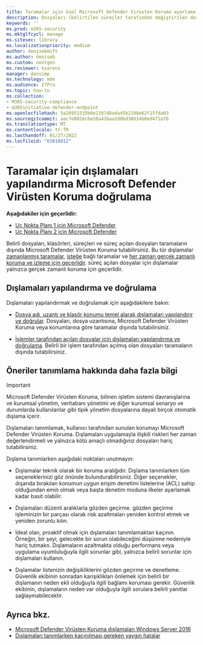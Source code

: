 ```yaml
---
title: Taramalar için özel Microsoft Defender Virüsten Koruma ayarlama
description: Dosyaları (belirtilen süreçler tarafından değiştirilen dosyalar dahil) ve klasörlerin bu dosyalar tarafından taranmalarını Microsoft Defender Virüsten Koruma. PowerShell ile dışlamalarınızı doğrulama.
keywords: ''
ms.prod: m365-security
ms.mktglfcycl: manage
ms.sitesec: library
ms.localizationpriority: medium
author: denisebmsft
ms.author: deniseb
ms.custom: nextgen
ms.reviewer: ksarens
manager: dansimp
ms.technology: mde
ms.audience: ITPro
ms.topic: how-to
ms.collection:
- M365-security-compliance
- m365initiative-defender-endpoint
ms.openlocfilehash: 5a26951535b6e2197d8ada45b2108e62f15fda03
ms.sourcegitcommit: aac7e002ec6e10a41baa2d0bd38614b0ed471a70
ms.translationtype: MT
ms.contentlocale: tr-TR
ms.lasthandoff: 01/27/2022
ms.locfileid: "63010012"
---
```

# <a name="configure-and-validate-exclusions-for-microsoft-defender-antivirus-scans"></a>Taramalar için dışlamaları yapılandırma Microsoft Defender Virüsten Koruma doğrulama

**Aşağıdakiler için geçerlidir:**
- [Uç Nokta Planı 1 için Microsoft Defender](https://go.microsoft.com/fwlink/p/?linkid=2154037)
- [Uç Nokta Planı 2 için Microsoft Defender](https://go.microsoft.com/fwlink/p/?linkid=2154037)


Belirli dosyaları, klasörleri, süreçleri ve süreç açılan dosyaları taramaların dışında Microsoft Defender Virüsten Koruma tutabilirsiniz. Bu tür dışlamalar [zamanlanmış taramalar](scheduled-catch-up-scans-microsoft-defender-antivirus.md), [isteğe](run-scan-microsoft-defender-antivirus.md) bağlı taramalar ve [her zaman gerçek zamanlı koruma ve izleme için geçerlidir](configure-real-time-protection-microsoft-defender-antivirus.md). süreç açılan dosyalar için dışlamalar yalnızca gerçek zamanlı koruma için geçerlidir.

## <a name="configure-and-validate-exclusions"></a>Dışlamaları yapılandırma ve doğrulama

Dışlamaları yapılandırmak ve doğrulamak için aşağıdakilere bakın:

- [Dosya adı, uzantı ve klasör konumu temel alarak dışlamaları yapılandırır ve doğrular](configure-extension-file-exclusions-microsoft-defender-antivirus.md). Dosyaları, dosya uzantısına, Microsoft Defender Virüsten Koruma veya konumlarına göre taramalar dışında tutabilirsiniz.

- [İşlemler tarafından açılan dosyalar için dışlamaları yapılandırma ve doğrulama](configure-process-opened-file-exclusions-microsoft-defender-antivirus.md). Belirli bir işlem tarafından açılmış olan dosyaları taramaların dışında tutabilirsiniz.

## <a name="recommendations-for-defining-exclusions"></a>Öneriler tanımlama hakkında daha fazla bilgi

> [!IMPORTANT]
> Microsoft Defender Virüsten Koruma, bilinen işletim sistemi davranışlarına ve kurumsal yönetim, veritabanı yönetimi ve diğer kurumsal senaryo ve durumlarda kullanılanlar gibi tipik yönetim dosyalarına dayalı birçok otomatik dışlama içerir.
>
> Dışlamaları tanımlamak, kullanıcı tarafından sunulan korumayı Microsoft Defender Virüsten Koruma. Dışlamaları uygulamayla ilişkili riskleri her zaman değerlendirmeli ve yalnızca kötü amaçlı olmadığınız dosyaları hariç tutabilirsiniz.

Dışlama tanımlarken aşağıdaki noktaları unutmayın:

- Dışlamalar teknik olarak bir koruma aralığıdır. Dışlama tanımlarken tüm seçeneklerinizi göz önünde bulundurabilirsiniz. Diğer seçenekler, dışarıda bırakılan konumun uygun erişim denetimi listelerine (ACL) sahip olduğundan emin olmak veya başta denetim moduna ilkeler ayarlamak kadar basit olabilir.

- Dışlamaları düzenli aralıklarla gözden geçirme. gözden geçirme işleminizin bir parçası olarak risk azaltmaları yeniden kontrol etmek ve yeniden zorunlu kılın.

- İdeal olan, proaktif olmak için dışlamaları tanımlamaktan kaçının. Örneğin, bir şeyi, gelecekte bir sorun olabileceğini düşünme nedeniyle hariç tutmakn. Dışlamaların azaltmakta olduğu performans veya uygulama uyumluluğuyla ilgili sorunlar gibi, yalnızca belirli sorunlar için dışlamaları kullanın.

- Dışlamalar listenizin değişikliklerini gözden geçirme ve denetleme. Güvenlik ekibinin sonradan karışıklıkları önlemek için belirli bir dışlamanın neden ekli olduğuyla ilgili bağlamı koruması gerekir. Güvenlik ekibinin, dışlamaların neden var olduğuyla ilgili sorulara belirli yanıtlar sağlaymabilecektir.

## <a name="see-also"></a>Ayrıca bkz.

- [Microsoft Defender Virüsten Koruma dışlamaları Windows Server 2016](configure-server-exclusions-microsoft-defender-antivirus.md)
- [Dışlamaları tanımlarken kaçınılması gereken yaygın hatalar](common-exclusion-mistakes-microsoft-defender-antivirus.md)
